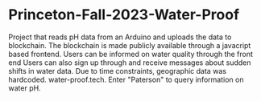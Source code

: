 # Princeton-Fall-2023-Water-Proof
Project that reads pH data from an Arduino and uploads the data to blockchain.
The blockchain is made publicly available through a javacript based frontend.
Users can be informed on water quality through the front end
Users can also sign up through and receive messages about sudden shifts in water data.
Due to time constraints, geographic data was hardcoded.
water-proof.tech. Enter "Paterson" to query information on water pH.
